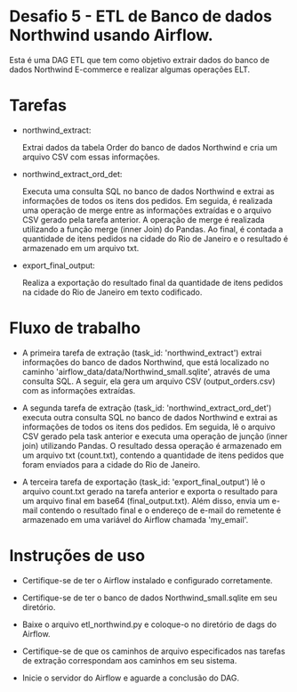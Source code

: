 # Desafio 5 - ETL de Banco de dados Northwind usando Airflow.

Esta é uma DAG ETL que tem como objetivo extrair dados do banco de dados Northwind E-commerce e realizar algumas operações ELT.

# Tarefas
* northwind_extract:

  Extrai dados da tabela Order do banco de dados Northwind e cria um arquivo CSV com essas informações.

* northwind_extract_ord_det:

  Executa uma consulta SQL no banco de dados Northwind e extrai as informações de todos os itens dos pedidos. Em seguida, é realizada uma operação de merge entre as informações extraídas e o arquivo CSV gerado pela tarefa anterior. A operação de merge é realizada utilizando a função merge (inner Join) do Pandas. Ao final, é contada a quantidade de itens pedidos na cidade do Rio de Janeiro e o resultado é armazenado em um arquivo txt.

* export_final_output:

  Realiza a exportação do resultado final da quantidade de itens pedidos na cidade do Rio de Janeiro em texto codificado.

# Fluxo de trabalho

* A primeira tarefa de extração (task_id: 'northwind_extract') extrai informações do banco de dados Northwind, que está localizado no caminho 'airflow_data/data/Northwind_small.sqlite', através de uma consulta SQL. A seguir, ela gera um arquivo CSV (output_orders.csv) com as informações extraídas.

* A segunda tarefa de extração (task_id: 'northwind_extract_ord_det') executa outra consulta SQL no banco de dados Northwind e extrai as informações de todos os itens dos pedidos. Em seguida, lê o arquivo CSV gerado pela task anterior e executa uma operação de junção (inner join) utilizando Pandas. O resultado dessa operação é armazenado em um arquivo txt (count.txt), contendo a quantidade de itens pedidos que foram enviados para a cidade do Rio de Janeiro.

* A terceira tarefa de exportação (task_id: 'export_final_output') lê o arquivo count.txt gerado na tarefa anterior e exporta o resultado para um arquivo final em base64 (final_output.txt). Além disso, envia um e-mail contendo o resultado final e o endereço de e-mail do remetente é armazenado em uma variável do Airflow chamada 'my_email'.

# Instruções de uso
* Certifique-se de ter o Airflow instalado e configurado corretamente.

* Certifique-se de ter o banco de dados Northwind_small.sqlite em seu diretório.

* Baixe o arquivo etl_northwind.py e coloque-o no diretório de dags do Airflow.

* Certifique-se de que os caminhos de arquivo especificados nas tarefas de extração correspondam aos caminhos em seu sistema.

* Inicie o servidor do Airflow e aguarde a conclusão do DAG.





